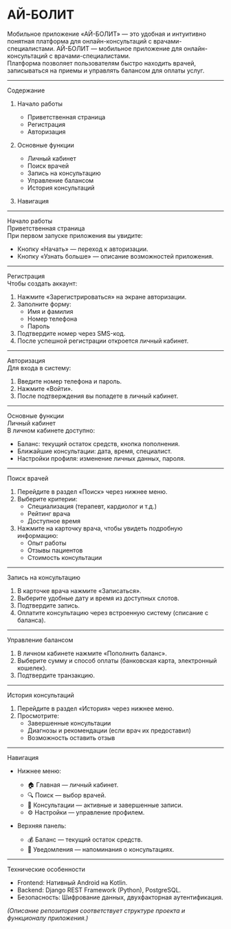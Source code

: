 # АЙ-БОЛИТ
Мобильное приложение «АЙ-БОЛИТ» — это удобная и интуитивно понятная платформа для онлайн-консультаций с врачами-специалистами.
АЙ-БОЛИТ — мобильное приложение для онлайн-консультаций с врачами-специалистами.  
Платформа позволяет пользователям быстро находить врачей, записываться на приемы и управлять балансом для оплаты услуг.  

---

 Содержание  
1. Начало работы  
   - Приветственная страница  
   - Регистрация  
   - Авторизация  

2. Основные функции  
   - Личный кабинет  
   - Поиск врачей  
   - Запись на консультацию  
   - Управление балансом  
   - История консультаций  

3. Навигация  

---

 Начало работы  
 Приветственная страница  
При первом запуске приложения вы увидите:  
- Кнопку «Начать» — переход к авторизации.  
- Кнопку «Узнать больше» — описание возможностей приложения.  

---

 Регистрация  
Чтобы создать аккаунт:  
1. Нажмите «Зарегистрироваться» на экране авторизации.  
2. Заполните форму:  
   - Имя и фамилия  
   - Номер телефона  
   - Пароль  
3. Подтвердите номер через SMS-код.  
4. После успешной регистрации откроется личный кабинет.  

---

 Авторизация  
Для входа в систему:  
1. Введите номер телефона и пароль.  
2. Нажмите «Войти».  
3. После подтверждения вы попадете в личный кабинет.  

---

 Основные функции  
 Личный кабинет  
В личном кабинете доступно:  
- Баланс: текущий остаток средств, кнопка пополнения.  
- Ближайшие консультации: дата, время, специалист.  
- Настройки профиля: изменение личных данных, пароля.  

---

 Поиск врачей  
1. Перейдите в раздел «Поиск» через нижнее меню.  
2. Выберите критерии:  
   - Специализация (терапевт, кардиолог и т.д.)  
   - Рейтинг врача  
   - Доступное время  
3. Нажмите на карточку врача, чтобы увидеть подробную информацию:  
   - Опыт работы  
   - Отзывы пациентов  
   - Стоимость консультации  

---

 Запись на консультацию  
1. В карточке врача нажмите «Записаться».  
2. Выберите удобные дату и время из доступных слотов.  
3. Подтвердите запись.  
4. Оплатите консультацию через встроенную систему (списание с баланса).  

---

 Управление балансом  
1. В личном кабинете нажмите «Пополнить баланс».  
2. Выберите сумму и способ оплаты (банковская карта, электронный кошелек).  
3. Подтвердите транзакцию.  

---

 История консультаций  
1. Перейдите в раздел «История» через нижнее меню.  
2. Просмотрите:  
   - Завершенные консультации  
   - Диагнозы и рекомендации (если врач их предоставил)  
   - Возможность оставить отзыв  

---

 Навигация  
- Нижнее меню:  
  - 🏠 Главная — личный кабинет.  
  - 🔍 Поиск — выбор врачей.  
  - 💬 Консультации — активные и завершенные записи.  
  - ⚙️ Настройки — управление профилем.  

- Верхняя панель:  
  - 💰 Баланс — текущий остаток средств.  
  - 🔔 Уведомления — напоминания о консультациях.  

---

 Технические особенности  
- Frontend: Нативный Android на Kotlin.  
- Backend: Django REST Framework (Python), PostgreSQL.  
- Безопасность: Шифрование данных, двухфакторная аутентификация.  

*(Описание репозитория соответствует структуре проекта и функционалу приложения.)*

